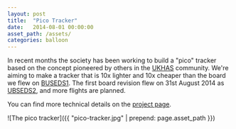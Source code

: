 ```yaml
---
layout: post
title:  "Pico Tracker"
date:   2014-08-01 00:00:00
asset_path: /assets/
categories: balloon
---
```


In recent months the society has been working to build a "pico"
tracker based on the concept pioneered by others in the
[UKHAS](http://ukhas.org.uk) community. We're aiming to make a tracker
that is 10x lighter and 10x cheaper than the board we flew on
[BUSEDS1](/balloon/2014/06/15/hab-launch.html). The first board
revision flew on 31st August 2014 as
[UBSEDS2](/pico-tracker/balloon/launch/2014/08/31/ubseds2.html), and
more flights are planned.

You can find  more technical details on the [project page](/pico-tracker).

<!--more-->

![The pico tracker]({{ "pico-tracker.jpg" | prepend: page.asset_path }})
